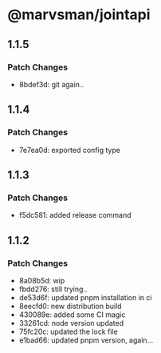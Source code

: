 # @marvsman/jointapi

## 1.1.5

### Patch Changes

- 8bdef3d: git again..

## 1.1.4

### Patch Changes

- 7e7ea0d: exported config type

## 1.1.3

### Patch Changes

- f5dc581: added release command

## 1.1.2

### Patch Changes

- 8a08b5d: wip
- fbdd276: still trying..
- de53d6f: updated pnpm installation in ci
- 8eecfd0: new distribution build
- 430089e: added some CI magic
- 33261cd: node version updated
- 75fc20c: updated the lock file
- e1bad66: updated pnpm version, again...
